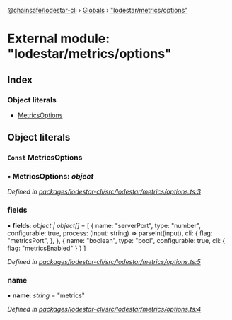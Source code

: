 [@chainsafe/lodestar-cli](../README.md) › [Globals](../globals.md) › ["lodestar/metrics/options"](_lodestar_metrics_options_.md)

# External module: "lodestar/metrics/options"

## Index

### Object literals

* [MetricsOptions](_lodestar_metrics_options_.md#const-metricsoptions)

## Object literals

### `Const` MetricsOptions

### ▪ **MetricsOptions**: *object*

*Defined in [packages/lodestar-cli/src/lodestar/metrics/options.ts:3](https://github.com/ChainSafe/lodestar/blob/16dbdb2e2/packages/lodestar-cli/src/lodestar/metrics/options.ts#L3)*

###  fields

• **fields**: *object | object[]* = [
    {
      name: "serverPort",
      type: "number",
      configurable: true,
      process: (input: string) => parseInt(input),
      cli: {
        flag: "metricsPort",
      },
    },
    {
      name: "boolean",
      type: "bool",
      configurable: true,
      cli: {
        flag: "metricsEnabled"
      }
    }
  ]

*Defined in [packages/lodestar-cli/src/lodestar/metrics/options.ts:5](https://github.com/ChainSafe/lodestar/blob/16dbdb2e2/packages/lodestar-cli/src/lodestar/metrics/options.ts#L5)*

###  name

• **name**: *string* = "metrics"

*Defined in [packages/lodestar-cli/src/lodestar/metrics/options.ts:4](https://github.com/ChainSafe/lodestar/blob/16dbdb2e2/packages/lodestar-cli/src/lodestar/metrics/options.ts#L4)*
